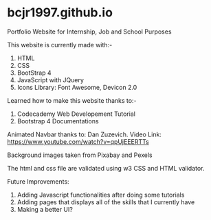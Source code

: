 # bcjr1997.github.io
Portfolio Website for Internship, Job and School Purposes

This website is currently made with:-
1) HTML
2) CSS
3) BootStrap 4
4) JavaScript with JQuery
5) Icons Library: Font Awesome, Devicon 2.0

Learned how to make this website thanks to:-
1) Codecademy Web Developement Tutorial
2) Bootstrap 4 Documentations

Animated Navbar thanks to: Dan Zuzevich. Video Link: https://www.youtube.com/watch?v=qpUjEEERTTs

Background images taken from Pixabay and Pexels

The html and css file are validated using w3 CSS and HTML validator.

Future Improvements:
1) Adding Javascript functionalities after doing some tutorials 
2) Adding pages that displays all of the skills that I currently have
3) Making a better UI?
